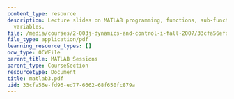 ```yaml
---
content_type: resource
description: Lecture slides on MATLAB programming, functions, sub-functions, and global
  variables.
file: /media/courses/2-003j-dynamics-and-control-i-fall-2007/33cfa56efd96ed77666268f650fc879a_matlab3.pdf
file_type: application/pdf
learning_resource_types: []
ocw_type: OCWFile
parent_title: MATLAB Sessions
parent_type: CourseSection
resourcetype: Document
title: matlab3.pdf
uid: 33cfa56e-fd96-ed77-6662-68f650fc879a
---
```

